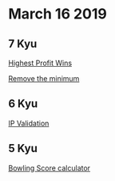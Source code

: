 # March 16 2019

## 7 Kyu

[Highest Profit Wins](https://www.codewars.com/kata/the-highest-profit-wins/train/javascript)

[Remove the minimum](https://www.codewars.com/kata/remove-the-minimum/train/javascript)

## 6 Kyu

[IP Validation](https://www.codewars.com/kata/ip-validation/train/javascript)

## 5 Kyu

[Bowling Score calculator](https://www.codewars.com/kata/bowling-score-calculator/train/javascript)
